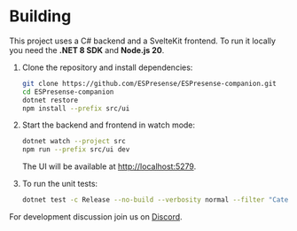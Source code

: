 # Building

This project uses a C# backend and a SvelteKit frontend. To run it locally you need the **.NET 8 SDK** and **Node.js 20**.

1. Clone the repository and install dependencies:
   ```bash
   git clone https://github.com/ESPresense/ESPresense-companion.git
   cd ESPresense-companion
   dotnet restore
   npm install --prefix src/ui
   ```

2. Start the backend and frontend in watch mode:
   ```bash
   dotnet watch --project src
   npm run --prefix src/ui dev
   ```
   The UI will be available at [http://localhost:5279](http://localhost:5279).

3. To run the unit tests:
   ```bash
   dotnet test -c Release --no-build --verbosity normal --filter "Category!=LongRunning"
   ```

For development discussion join us on [Discord](https://discord.gg/jbqmn7V6n6).
